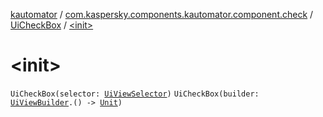 [kautomator](../../index.md) / [com.kaspersky.components.kautomator.component.check](../index.md) / [UiCheckBox](index.md) / [&lt;init&gt;](./-init-.md)

# &lt;init&gt;

`UiCheckBox(selector: `[`UiViewSelector`](../../com.kaspersky.components.kautomator.component.common.builders/-ui-view-selector/index.md)`)`
`UiCheckBox(builder: `[`UiViewBuilder`](../../com.kaspersky.components.kautomator.component.common.builders/-ui-view-builder/index.md)`.() -> `[`Unit`](https://kotlinlang.org/api/latest/jvm/stdlib/kotlin/-unit/index.html)`)`